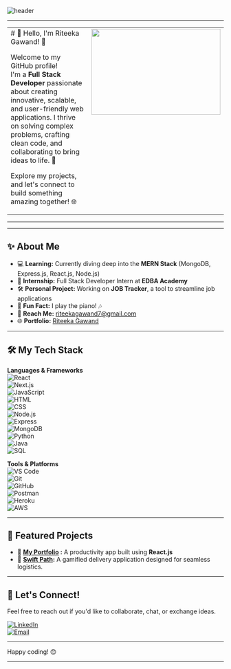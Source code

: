![header](https://user-images.githubusercontent.com/59575502/127335491-fdba1874-e943-4d3c-ab8c-678ffe22f8b8.png)
  
---

<table>
  <tr>
    <td valign="top"># 🌟 Hello, I'm Riteeka Gawand! 👋  

Welcome to my GitHub profile!  
I'm a **Full Stack Developer** passionate about creating innovative, scalable, and user-friendly web applications. I thrive on solving complex problems, crafting clean code, and collaborating to bring ideas to life. 🚀  

Explore my projects, and let's connect to build something amazing together! 🌐  </td>
    <td valign="top"><img src="https://pbs.twimg.com/media/GObE3i0WAAAxiZC?format=jpg&name=4096x4096" height=200 width=300/></td>
  </tr>
</table>

---



---

## ✨ About Me  

- 💻 **Learning:** Currently diving deep into the **MERN Stack** (MongoDB, Express.js, React.js, Node.js)  
- 🌟 **Internship:** Full Stack Developer Intern at **EDBA Academy**  
- 🛠 **Personal Project:** Working on **JOB Tracker**, a tool to streamline job applications  
- 🎹 **Fun Fact:** I play the piano! 🎶  
- 📩 **Reach Me:** [riteekagawand7@gmail.com](mailto:riteekagawand7@gmail.com)
- 🌐 **Portfolio:** [Riteeka Gawand](https://riteekagawand-portfolio.vercel.app/)

---

## 🛠 My Tech Stack  

**Languages & Frameworks**  
![React](https://img.shields.io/badge/-React-333333?style=flat&logo=react)  
![Next.js](https://img.shields.io/badge/-Next.js-333333?style=flat&logo=nextdotjs)  
![JavaScript](https://img.shields.io/badge/-JavaScript-333333?style=flat&logo=javascript)  
![HTML](https://img.shields.io/badge/-HTML-333333?style=flat&logo=html5)  
![CSS](https://img.shields.io/badge/-CSS-333333?style=flat&logo=css3)  
![Node.js](https://img.shields.io/badge/-Node.js-333333?style=flat&logo=nodedotjs)  
![Express](https://img.shields.io/badge/-Express-333333?style=flat&logo=express)  
![MongoDB](https://img.shields.io/badge/-MongoDB-333333?style=flat&logo=mongodb)  
![Python](https://img.shields.io/badge/-Python-333333?style=flat&logo=python)  
![Java](https://img.shields.io/badge/-Java-333333?style=flat&logo=java)  
![SQL](https://img.shields.io/badge/-SQL-333333?style=flat&logo=postgresql)  

**Tools & Platforms**  
![VS Code](https://img.shields.io/badge/-VS%20Code-333333?style=flat&logo=visualstudiocode)  
![Git](https://img.shields.io/badge/-Git-333333?style=flat&logo=git)  
![GitHub](https://img.shields.io/badge/-GitHub-333333?style=flat&logo=github)  
![Postman](https://img.shields.io/badge/-Postman-333333?style=flat&logo=postman)  
![Heroku](https://img.shields.io/badge/-Heroku-333333?style=flat&logo=heroku)  
![AWS](https://img.shields.io/badge/-AWS-333333?style=flat&logo=amazonaws)  

---

## 🌟 Featured Projects  

- 🎯 **[My Portfolio](https://github.com/riteekagawand/Portfolio-new) :** A productivity app built using **React.js**
- 🚀 **[Swift Path](https://github.com/riteekagawand/VH24-WEBMASTERS):** A gamified delivery application designed for seamless logistics.  

---

## 💬 Let's Connect!  

Feel free to reach out if you'd like to collaborate, chat, or exchange ideas.  

[![LinkedIn](https://img.shields.io/badge/-LinkedIn-0077B5?style=flat&logo=linkedin&logoColor=white)](https://www.linkedin.com/in/riteeka-gawand-702553212/)  
[![Email](https://img.shields.io/badge/-Email-D14836?style=flat&logo=gmail&logoColor=white)](mailto:riteekagawand7@gmail.com)  

---

Happy coding! 😊  

---
